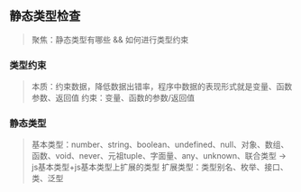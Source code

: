 ## 静态类型检查
> 聚焦：静态类型有哪些 && 如何进行类型约束

### 类型约束
> 本质：约束数据，降低数据出错率，程序中数据的表现形式就是变量、函数参数、返回值
> 约束：变量、函数的参数/返回值

### 静态类型
> 基本类型：number、string、boolean、undefined、null、对象、数组、函数、void、never、元祖tuple、字面量、any、unknown、联合类型 -> js基本类型+js基本类型上扩展的类型
> 扩展类型：类型别名、枚举、接口、类、泛型